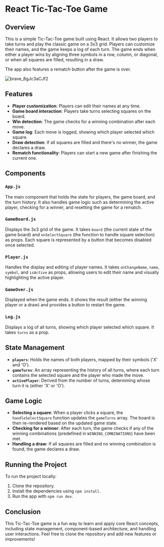 # React Tic-Tac-Toe Game

## Overview

This is a simple Tic-Tac-Toe game built using React. It allows two players to take turns and play the classic game on a 3x3 grid. Players can customize their names, and the game keeps a log of each turn. The game ends when either a player wins by aligning three symbols in a row, column, or diagonal, or when all squares are filled, resulting in a draw.

The app also features a rematch button after the game is over.

![brave_8gJc3aCJf2](https://github.com/user-attachments/assets/d4436bdc-f11f-4f32-a0b3-c0298e41b596)

## Features

- **Player customization**: Players can edit their names at any time.
- **Game board interaction**: Players take turns selecting squares on the board.
- **Win detection**: The game checks for a winning combination after each move.
- **Game log**: Each move is logged, showing which player selected which square.
- **Draw detection**: If all squares are filled and there's no winner, the game declares a draw.
- **Rematch functionality**: Players can start a new game after finishing the current one.

## Components

### `App.js`

The main component that holds the state for players, the game board, and the turn history. It also handles game logic such as determining the active player, checking for a winner, and resetting the game for a rematch.

### `GameBoard.js`

Displays the 3x3 grid of the game. It takes `board` (the current state of the game board) and `onSelectSquare` (the function to handle square selection) as props. Each square is represented by a button that becomes disabled once selected.

### `Player.js`

Handles the display and editing of player names. It takes `onChangeName`, `name`, `symbol`, and `isActive` as props, allowing users to edit their name and visually highlighting the active player.

### `GameOver.js`

Displayed when the game ends. It shows the result (either the winning player or a draw) and provides a button to restart the game.

### `Log.js`

Displays a log of all turns, showing which player selected which square. It takes `turns` as a prop.

## State Management

- **`players`**: Holds the names of both players, mapped by their symbols ('X' and 'O').
- **`gameTurns`**: An array representing the history of all turns, where each turn contains the selected square and the player who made the move.
- **`activePlayer`**: Derived from the number of turns, determining whose turn it is (either 'X' or 'O').

## Game Logic

- **Selecting a square**: When a player clicks a square, the `handleSelectSquare` function updates the `gameTurns` array. The board is then re-rendered based on the updated game state.
- **Checking for a winner**: After each turn, the game checks if any of the winning combinations (predefined in `WINNING_COMBINATIONS`) have been met.
- **Handling a draw**: If all squares are filled and no winning combination is found, the game declares a draw.

## Running the Project

To run the project locally:

1. Clone the repository.
2. Install the dependencies using `npm install`.
3. Run the app with `npm run dev`.

## Conclusion

This Tic-Tac-Toe game is a fun way to learn and apply core React concepts, including state management, component-based architecture, and handling user interactions. Feel free to clone the repository and add new features or improvements!
